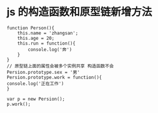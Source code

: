 # js 的构造函数和原型链新增方法
    function Person(){
        this.name = 'zhangsan';
        this.age = 20;
        this.run = function(){
            console.log('奔')
        }
    }
    // 原型链上面的属性会被多个实例共享 构造函数不会
    Persion.prototype.sex = '男'
    Persion.prototype.work = function(){
    console.log('正在工作')
    }
    
    var p = new Persion();
    p.work();
    



